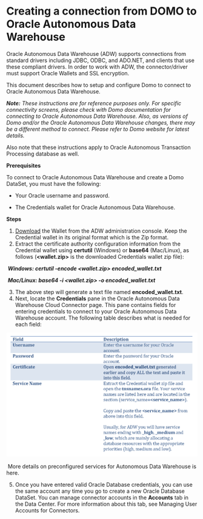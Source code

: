 # Creating a connection from DOMO to Oracle Autonomous Data Warehouse 

Oracle Autonomous Data Warehouse (ADW) supports connections from standard drivers including JDBC, ODBC, and ADO.NET, and clients that use these compliant drivers. In order to work with ADW, the connector/driver must support Oracle Wallets and SSL encryption.

This document describes how to setup and configure Domo to connect to Oracle Autonomous Data Warehouse.

***Note:** These instructions are for reference purposes only. For specific connectivity screens, please check with Domo documentation for connecting to Oracle Autonomous Data Warehouse. Also, as versions of Domo and/or the Oracle Autonomous Data Warehouse changes, there may be a different method to connect. Please refer to Domo website for latest details.*

Also note that these instructions apply to Oracle Autonomous Transaction Processing database as well.



**Prerequisites**

To connect to Oracle Autonomous Data Warehouse and create a Domo DataSet, you must have the following:

- Your Oracle username and password.

- The Credentials wallet for Oracle Autonomous Data Warehouse.

  

**Steps**

1. [Download](../common/wallet/wallet.md) the Wallet from the ADW administration console. Keep the Credential wallet in its original format which is the Zip format.
2. Extract the certificate authority configuration information from the Credential wallet using **certutil** (Windows) or **base64** (Mac/Linux), as follows (**<wallet.zip>** is the downloaded Credentials wallet zip file):

​					***Windows: certutil -encode <wallet.zip> encoded_wallet.txt*** 

​					***Mac/Linux: base64 -i <wallet.zip> -o encoded_wallet.txt***

3. The above step will generate a text file named **encoded_wallet.txt**.
4. Next, locate the **Credentials** pane in the Oracle Autonomous Data Warehouse Cloud Connector page. This pane contains fields for entering credentials to connect to your Oracle Autonomous Data Warehouse account. The following table describes what is needed for each field:

![Picture1](./images/DOMOpic1.png)

​		More details on preconfigured services for Autonomous Data Warehouse is here.

5) Once you have entered valid Oracle Database credentials, you can use the same account any time you go to create a new Oracle Database DataSet. You can manage connector accounts in the **Accounts** tab in the Data Center. For more information about this tab, see Managing User Accounts for Connectors.

